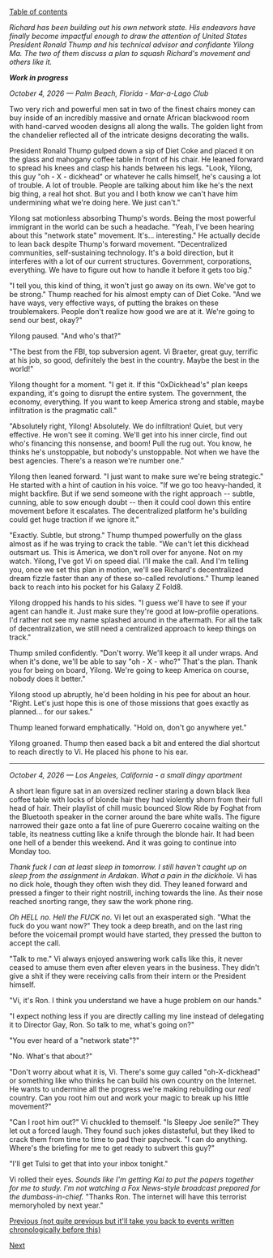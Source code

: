 [Table of contents](./README.md#table-of-contents)

*Richard has been building out his own network state. His endeavors have finally become impactful enough to draw the attention of United States President Ronald Thump and his technical advisor and confidante Yilong Ma. The two of them discuss a plan to squash Richard's movement and others like it.*

***Work in progress***

*October 4, 2026 — Palm Beach, Florida - Mar-a-Lago Club*

Two very rich and powerful men sat in two of the finest chairs money can buy inside of an incredibly massive and ornate African blackwood room with hand-carved wooden designs all along the walls. The golden light from the chandelier reflected all of the intricate designs decorating the walls.

President Ronald Thump gulped down a sip of Diet Coke and placed it on the glass and mahogany coffee table in front of his chair. He leaned forward to spread his knees and clasp his hands between his legs. "Look, Yilong, this guy \"oh - X - dickhead\" or whatever he calls himself, he's causing a lot of trouble. A lot of trouble. People are talking about him like he's the next big thing, a real hot shot. But you and I both know we can't have him undermining what we're doing here. We just can't."

Yilong sat motionless absorbing Thump's words. Being the most powerful immigrant in the world can be such a headache. "Yeah, I've been hearing about this "network state" movement. It's... interesting." He actually decide to lean back despite Thump's forward movement. "Decentralized communities, self-sustaining technology. It's a bold direction, but it interferes with a lot of our current structures. Government, corporations, everything. We have to figure out how to handle it before it gets too big."

"I tell you, this kind of thing, it won't just go away on its own. We've got to be strong." Thump reached for his almost empty can of Diet Coke. "And we have ways, very effective ways, of putting the brakes on these troublemakers. People don't realize how good we are at it. We're going to send our best, okay?"

Yilong paused. "And who's that?"

"The best from the FBI, top subversion agent. Vi Braeter, great guy, terrific at his job, so good, definitely the best in the country. Maybe the best in the world!"

Yilong thought for a moment. "I get it. If this \"0xDickhead's\" plan keeps expanding, it's going to disrupt the entire system. The government, the economy, everything. If you want to keep America strong and stable, maybe infiltration is the pragmatic call."

"Absolutely right, Yilong! Absolutely. We do infiltration! Quiet, but very effective. He won't see it coming. We'll get into his inner circle, find out who's financing this nonsense, and boom! Pull the rug out. You know, he thinks he's unstoppable, but nobody's unstoppable. Not when we have the best agencies. There's a reason we're number one."

Yilong then leaned forward. "I just want to make sure we're being strategic." He started with a hint of caution in his voice. "If we go too heavy-handed, it might backfire. But if we send someone with the right approach -- subtle, cunning, able to sow enough doubt -- then it could cool down this entire movement before it escalates. The decentralized platform he's building could get huge traction if we ignore it."

"Exactly. Subtle, but strong." Thump thumped powerfully on the glass almost as if he was trying to crack the table. "We can't let this dickhead outsmart us. This is America, we don't roll over for anyone. Not on my watch. Yilong, I've got Vi on speed dial. I'll make the call. And I'm telling you, once we set this plan in motion, we'll see Richard's decentralized dream fizzle faster than any of these so-called revolutions." Thump leaned back to reach into his pocket for his Galaxy Z Fold8.

Yilong dropped his hands to his sides. "I guess we'll have to see if your agent can handle it. Just make sure they're good at low-profile operations. I'd rather not see my name splashed around in the aftermath. For all the talk of decentralization, we still need a centralized approach to keep things on track."

Thump smiled confidently. "Don't worry. We'll keep it all under wraps. And when it's done, we'll be able to say \"oh - X - who?\" That's the plan. Thank you for being on board, Yilong. We're going to keep America on course, nobody does it better."

Yilong stood up abruptly, he'd been holding in his pee for about an hour. "Right. Let's just hope this is one of those missions that goes exactly as planned... for our sakes."

Thump leaned forward emphatically. "Hold on, don't go anywhere yet." 

Yilong groaned. Thump then eased back a bit and entered the dial shortcut to reach directly to Vi. He placed his phone to his ear.

<hr />

*October 4, 2026 — Los Angeles, California - a small dingy apartment*

A short lean figure sat in an oversized recliner staring a down black Ikea coffee table with locks of blonde hair they had violently shorn from their full head of hair. Their playlist of chill music bounced Slow Ride by Foghat from the Bluetooth speaker in the corner around the bare white walls. The figure narrowed their gaze onto a fat line of pure Guererro cocaine waiting on the table, its neatness cutting like a knife through the blonde hair. It had been one hell of a bender this weekend. And it was going to continue into Monday too.  

*Thank fuck I can at least sleep in tomorrow. I still haven't caught up on sleep from the assignment in Ardakan. What a pain in the dickhole.* Vi has no dick hole, though they often wish they did. They leaned forward and pressed a finger to their right nostrill, inching towards the line. As their nose reached snorting range, they saw the work phone ring.

*Oh HELL no. Hell the FUCK no.* Vi let out an exasperated sigh.  "What the fuck do you want now?" They took a deep breath, and on the last ring before the voicemail prompt would have started, they pressed the button to accept the call.

"Talk to me." Vi always enjoyed answering work calls like this, it never ceased to amuse them even after eleven years in the business. They didn't give a shit if they were receiving calls from their intern or the President himself.

"Vi, it's Ron. I think you understand we have a huge problem on our hands."

"I expect nothing less if you are directly calling my line instead of delegating it to Director Gay, Ron. So talk to me, what's going on?"

"You ever heard of a \"network state\"?"

"No. What's that about?"

"Don't worry about what it is, Vi. There's some guy called \"oh-X-dickhead\" or something like who thinks he can build his own country on the Internet. He wants to undermine all the progress we're making rebuilding our *real* country. Can you root him out and work your magic to break up his little movement?"

"Can I root him out?" Vi chuckled to themself. "Is Sleepy Joe senile?" They let out a forced laugh. They found such jokes distasteful, but they liked to crack them from time to time to pad their paycheck. "I can do anything. Where's the briefing for me to get ready to subvert this guy?"

"I'll get Tulsi to get that into your inbox tonight." 

Vi rolled their eyes. *Sounds like I'm getting Kai to put the papers together for me to study. I'm not watching a Fox News-style broadcast prepared for the dumbass-in-chief.* "Thanks Ron. The internet will have this terrorist memoryholed by next year."

[Previous (not quite previous but it'll take you back to events written chronologically before this)](./??.collaboration.md)

[Next](./???+1.encounter.md)
